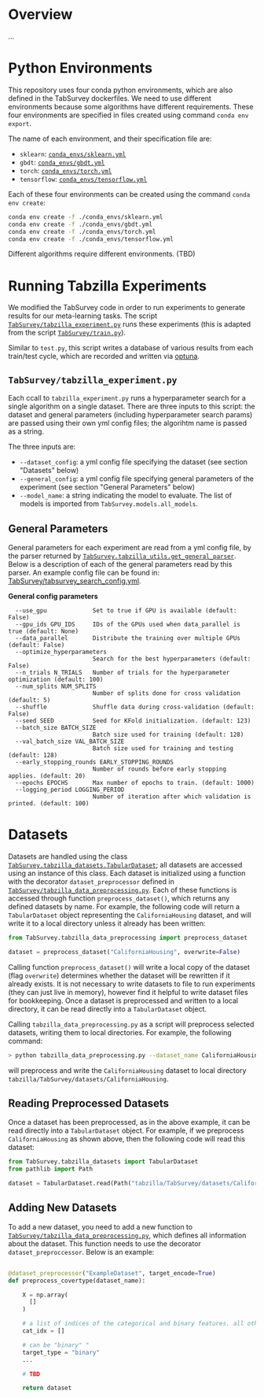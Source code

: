 # Overview

...

# Python Environments

This repository uses four conda python environments, which are also defined in the TabSurvey dockerfiles. We need to use different environments because some algorithms have different requirements. These four environments are specified in files created using command `conda env export`.

The name of each environment, and their specification file are:
- `sklearn`: [`conda_envs/sklearn.yml`](conda_envs/sklearn.yml)
- `gbdt`: [`conda_envs/gbdt.yml`](conda_envs/gbdt.yml)
- `torch`: [`conda_envs/torch.yml`](conda_envs/torch.yml)
- `tensorflow`: [`conda_envs/tensorflow.yml`](conda_envs/tensorflow.yml)

Each of these four environments can be created using the command `conda env create`:

```bash
conda env create -f ./conda_envs/sklearn.yml
conda env create -f ./conda_envs/gbdt.yml
conda env create -f ./conda_envs/torch.yml
conda env create -f ./conda_envs/tensorflow.yml
```

Different algorithms require different environments. (TBD)


# Running Tabzilla Experiments

We modified the TabSurvey code in order to run experiments to generate results for our meta-learning tasks. The script [`TabSurvey/tabzilla_experiment.py`](TabSurvey/tabzilla_experiment.py) runs these experiments (this is adapted from the script [`TabSurvey/train.py`](TabSurvey/train.py)).

Similar to `test.py`, this script writes a database of various results from each train/test cycle, which are recorded and written via [optuna](https://optuna.org/).

## `TabSurvey/tabzilla_experiment.py`

Each ccall to `tabzilla_experiment.py` runs a hyperparameter search for a single algorithm on a single dataset. There are three inputs to this script: the dataset and general parameters (including hyperparameter search params) are passed using their own yml config files; the algorihtm name is passed as a string. 

The three inputs are:
- `--dataset_config`: a yml config file specifying the dataset (see section "Datasets" below)
- `--general_config`: a yml config file specifying general parameters of the experiment (see section "General Parameters" below)
- `--model_name`: a string indicating the model to evaluate. The list of models is imported from `TabSurvey.models.all_models`.

## General Parameters

General parameters for each experiment are read from a yml config file, by the parser returned by [`TabSurvey.tabzilla_utils.get_general_parser`](TabSurvey/tabzilla_utils.py). Below is a description of each of the general parameters read by this parser. An example config file can be found in: [TabSurvey/tabsurvey_search_config.yml](TabSurvey/tabsurvey_search_config.yml).

**General config parameters**
```
  --use_gpu             Set to true if GPU is available (default: False)
  --gpu_ids GPU_IDS     IDs of the GPUs used when data_parallel is true (default: None)
  --data_parallel       Distribute the training over multiple GPUs (default: False)
  --optimize_hyperparameters
                        Search for the best hyperparameters (default: False)
  --n_trials N_TRIALS   Number of trials for the hyperparameter optimization (default: 100)
  --num_splits NUM_SPLITS
                        Number of splits done for cross validation (default: 5)
  --shuffle             Shuffle data during cross-validation (default: False)
  --seed SEED           Seed for KFold initialization. (default: 123)
  --batch_size BATCH_SIZE
                        Batch size used for training (default: 128)
  --val_batch_size VAL_BATCH_SIZE
                        Batch size used for training and testing (default: 128)
  --early_stopping_rounds EARLY_STOPPING_ROUNDS
                        Number of rounds before early stopping applies. (default: 20)
  --epochs EPOCHS       Max number of epochs to train. (default: 1000)
  --logging_period LOGGING_PERIOD
                        Number of iteration after which validation is printed. (default: 100)
```


# Datasets

Datasets are handled using the class [`TabSurvey.tabzilla_datasets.TabularDataset`](TabSurvey.tabzilla_datasets.py); all datasets are accessed using an instance of this class. Each dataset is initialized using a function with the decorator `dataset_preprocessor` defined in [`TabSurvey/tabzilla_data_preprocessing.py`](TabSurvey/tabzilla_data_preprocessing.py). Each of these functions is accessed through function `preprocess_dataset()`, which returns any defined datasets by name. For example, the following code will return a `TabularDataset` object representing the `CaliforniaHousing` dataset, and will write it to a local directory unless it already has been written:

```python
from TabSurvey.tabzilla_data_preprocessing import preprocess_dataset

dataset = preprocess_dataset("CaliforniaHousing", overwrite=False)
```

Calling function `preprocess_dataset()` will write a local copy of the dataset (flag `overwrite`) determines whether the dataset will be rewritten if it already exists. It is not necessary to write datasets to file to run experiments (they can just live in memory), however find it helpful to write dataset files for bookkeeping. Once a dataset is preprocessed and written to a local directory, it can be read directly into a `TabularDataset` object.

Calling `tabzilla_data_preprocessing.py` as a script will preprocess selected datasets, writing them to local directories. For example, the following command:

```bash
> python tabzilla_data_preprocessing.py --dataset_name CaliforniaHousing
```

will preprocess and write the `CaliforniaHousing` dataset to local directory `tabzilla/TabSurvey/datasets/CaliforniaHousing`. 

## Reading Preprocessed Datasets

Once a dataset has been preprocessed, as in the above example, it can be read directly into a `TabularDataset` object. For example, if we preprocess `CaliforniaHousing` as shown above, then the following code will read this dataset:

```python
from TabSurvey.tabzilla_datasets import TabularDataset
from pathlib import Path

dataset = TabularDataset.read(Path("tabzilla/TabSurvey/datasets/CaliforniaHousing"))
```

## Adding New Datasets

To add a new dataset, you need to add a new function to [`TabSurvey/tabzilla_data_preprocessing.py`](TabSurvey/tabzilla_data_preprocessing.py), which defines all information about the dataset. This function needs to use the decorator `dataset_preproccessor`. Below is an example:

```python

@dataset_preprocessor("ExampleDataset", target_encode=True)
def preprocess_covertype(dataset_name):

    X = np.array(
      []
    )

    # a list of indices of the categorical and binary features. all other features are assumed to be numerical.
    cat_idx = []

    # can be "binary" "
    target_type = "binary"
    ...

    # TBD

    return dataset
```
